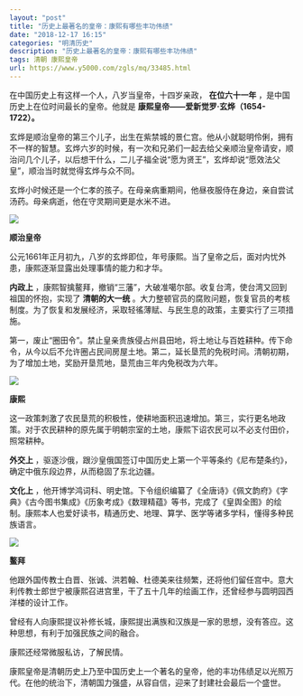 ```yaml
---
layout: "post"
title: "历史上最著名的皇帝：康熙有哪些丰功伟绩"
date: "2018-12-17 16:15"
categories: "明清历史"
description: "历史上最著名的皇帝：康熙有哪些丰功伟绩"
tags: 清朝 康熙皇帝
url: https://www.y5000.com/zgls/mq/33485.html
---
```






在中国历史上有这样一个人，八岁当皇帝，十四岁亲政， **在位六十一年** ，是中国历史上在位时间最长的皇帝。他就是
**康熙皇帝——爱新觉罗·玄烨（1654-1722）。**

玄烨是顺治皇帝的第三个儿子，出生在紫禁城的景仁宫。他从小就聪明伶俐，拥有不一样的智慧。玄烨六岁的时候，有一次和兄弟们一起去给父亲顺治皇帝请安，顺治问几个儿子，以后想干什么，二儿子福全说“愿为贤王”，玄烨却说“愿效法父皇”，顺治当时就觉得玄烨与众不同。

玄烨小时候还是一个仁孝的孩子。在母亲病重期间，他昼夜服侍在身边，亲自尝试汤药。母亲病逝，他在守灵期间更是水米不进。

![](https://img.y5000.com/uploads/allimg/180921/14-1P921110231632.jpg)

**顺治皇帝**

公元1661年正月初九，八岁的玄烨即位，年号康熙。当了皇帝之后，面对内忧外患，康熙逐渐显露出处理事情的能力和才华。

**内政上** ，康熙智擒鳌拜，撤销“三藩”，大破准噶尔部。收复台湾，使台湾又回到祖国的怀抱，实现了 **清朝的大一统**
。大力整顿官员的腐败问题，恢复官员的考核制度。为了恢复和发展经济，采取轻徭薄赋、与民生息的政策，主要实行了三项措施。

第一，废止“圈田令”。禁止皇亲贵族侵占州县田地，将土地让与百姓耕种。传下命令，从今以后不允许圈占民间房屋土地。第二，延长垦荒的免税时间。清朝初期，为了增加土地，奖励开垦荒地，垦荒由三年内免税改为六年。

![](https://img.y5000.com/uploads/allimg/180921/14-1P921110243307.jpg)

**康熙**

这一政策刺激了农民垦荒的积极性，使耕地面积迅速增加。第三，实行更名地政策。对于农民耕种的原先属于明朝宗室的土地，康熙下诏农民可以不必支付田价，照常耕种。

**外交上** ，驱逐沙俄，跟沙皇俄国签订中国历史上第一个平等条约《尼布楚条约》，确定中俄东段边界，从而稳固了东北边疆。

**文化上**
，他开博学鸿词科、明史馆。下令组织编纂了《全唐诗》《佩文韵府》《字典》《古今图书集成》《历象考成》《数理精蕴》等书，完成了《皇舆全图》的绘制。康熙本人也爱好读书，精通历史、地理、算学、医学等诸多学科，懂得多种民族语言。

![](https://img.y5000.com/uploads/allimg/180921/14-1P92111034R57.jpg)

**鳌拜**

他跟外国传教士白晋、张诚、洪若翰、杜德美来往频繁，还将他们留任宫中。意大利传教士郎世宁被康熙召进宫里，干了五十几年的绘画工作，还曾经参与圆明园西洋楼的设计工作。

曾经有人向康熙提议补修长城，康熙提出满族和汉族是一家的思想，没有答应。这种思想，有利于加强民族之间的融合。

康熙还经常微服私访，了解民情。

康熙皇帝是清朝历史上乃至中国历史上一个著名的皇帝，他的丰功伟绩足以光照万代。在他的统治下，清朝国力强盛，从容自信，迎来了封建社会最后一个盛世。

